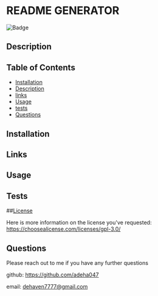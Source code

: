 # README GENERATOR 

  ![Badge](https://img.shields.io/badge/license-GPL-blue)

  ## Description 





## Table of Contents

* [Installation](#installation)
* [Description](#Description)
* [links](#links)
* [Usage](#Usage)
* [tests](#tests)
* [Questions](#Questions)


## Installation



## Links 



## Usage



## Tests



##[License](https://choosealicense.com/licenses/gpl-3.0/)

Here is more information on the license you've requested: https://choosealicense.com/licenses/gpl-3.0/


## Questions

Please reach out to me if you have any further questions 

github: https://github.com/adeha047

email: dehaven7777@gmail.com


        


